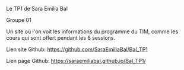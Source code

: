 Le TP1 de Sara Emilia Bal

Groupe 01

Un site où l'on voit les informations du programme du TIM, comme les cours qui sont offert pendant les 6 sessions.

Lien site Github: https://github.com/SaraEmiliaBal/Bal_TP1

Lien page Github: https://saraemiliabal.github.io/Bal_TP1/


